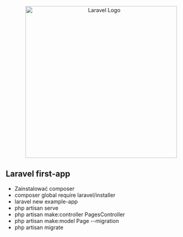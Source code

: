 <p align="center"><a href="https://laravel.com" target="_blank"><img src="https://raw.githubusercontent.com/laravel/art/master/logo-lockup/5%20SVG/2%20CMYK/1%20Full%20Color/laravel-logolockup-cmyk-red.svg" width="400" alt="Laravel Logo"></a></p>

## Laravel first-app

- Zainstalować composer
- composer global require laravel/installer
- laravel new example-app
- php artisan serve
- php artisan make:controller PagesController
- php artisan make:model Page --migration
- php artisan migrate